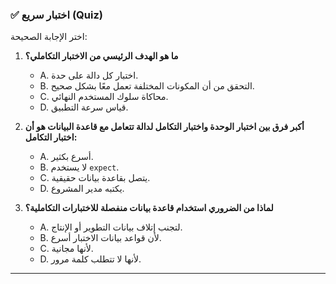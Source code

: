 ### ✅ اختبار سريع (Quiz)
اختر الإجابة الصحيحة:

1.  **ما هو الهدف الرئيسي من الاختبار التكاملي؟**
    * A. اختبار كل دالة على حدة.
    * B. التحقق من أن المكونات المختلفة تعمل معًا بشكل صحيح.
    * C. محاكاة سلوك المستخدم النهائي.
    * D. قياس سرعة التطبيق.

2.  **أكبر فرق بين اختبار الوحدة واختبار التكامل لدالة تتعامل مع قاعدة البيانات هو أن اختبار التكامل:**
    * A. أسرع بكثير.
    * B. لا يستخدم `expect`.
    * C. يتصل بقاعدة بيانات حقيقية.
    * D. يكتبه مدير المشروع.

3.  **لماذا من الضروري استخدام قاعدة بيانات منفصلة للاختبارات التكاملية؟**
    * A. لتجنب إتلاف بيانات التطوير أو الإنتاج.
    * B. لأن قواعد بيانات الاختبار أسرع.
    * C. لأنها مجانية.
    * D. لأنها لا تتطلب كلمة مرور.

---